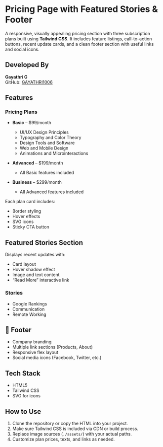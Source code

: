 # Pricing Page with Featured Stories & Footer

A responsive, visually appealing pricing section with three subscription plans built using **Tailwind CSS**. It includes feature listings, call-to-action buttons, recent update cards, and a clean footer section with useful links and social icons.

## Developed By
**Gayathri G**  
GitHub: [GAYATHRI1006](https://github.com/GAYATHRI1006)

## Features

### Pricing Plans
- **Basic** – $99/month
  - UI/UX Design Principles
  - Typography and Color Theory
  - Design Tools and Software
  - Web and Mobile Design
  - Animations and Microinteractions

- **Advanced** – $199/month
  - All Basic features included

- **Business** – $299/month
  - All Advanced features included

 Each plan card includes:
- Border styling
- Hover effects
- SVG icons
- Sticky CTA button

## Featured Stories Section

Displays recent updates with:
- Card layout
- Hover shadow effect
- Image and text content
- “Read More” interactive link

### Stories
- Google Rankings
- Communication
- Remote Working



## 📎 Footer

- Company branding
- Multiple link sections (Products, About)
- Responsive flex layout
- Social media icons (Facebook, Twitter, etc.)


##  Tech Stack

- HTML5
- Tailwind CSS
- SVG for icons


## How to Use

1. Clone the repository or copy the HTML into your project.
2. Make sure Tailwind CSS is included via CDN or build process.
3. Replace image sources (`./assets/`) with your actual paths.
4. Customize plan prices, texts, and links as needed.



